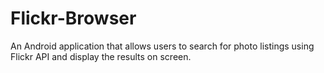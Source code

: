 # Flickr-Browser
An Android application that allows users to search for photo listings using Flickr API and display the results on screen.
